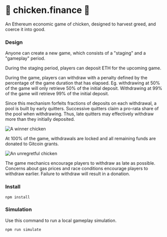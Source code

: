 # :chicken: chicken.finance :chicken:
An Ethereum economic game of chicken, designed to harvest greed, and coerce it into good.

### Design
Anyone can create a new game, which consists of a "staging" and a "gameplay" period.

During the staging period, players can deposit ETH for the upcoming game.

During the game, players can withdraw with a penalty defined by the percentage of the game duration that has elapsed. Eg. withdrawing at 50% of the game will only retrieve 50% of the initial deposit. Withdrawing at 99% of the game will retrieve 99% of the initial deposit.

Since this mechanism forfeits fractions of deposits on each withdrawal, a pool is built by early quitters. Successive quitters claim a pro-rata share of the pool when withdrawing. Thus, late quitters may effectively withdraw more than they initially deposited.

![A winner chicken](https://media4.giphy.com/media/fPIo1tm5fokxy/giphy.gif)

At 100% of the game, withdrawals are locked and all remaining funds are donated to Gitcoin grants.

![An unregretful chicken](https://media1.giphy.com/media/5FW7IQuf2eBl6/giphy.gif?cid=ecf05e47lmnn4by4hmleor57fuexdsha8twgqz9vez8f0d5i&rid=giphy.gif)

The game mechanics encourage players to withdraw as late as possible. Concerns about gas prices and race conditions encourage players to withdraw earlier. Failure to withdraw will result in a donation.

### Install
```
npm install
```

### Simulation
Use this command to run a local gameplay simulation.

```
npm run simulate
```
